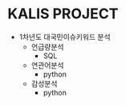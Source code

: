 # KALIS PROJECT
- 1차년도 대국민이슈키워드 분석
  - 언급량분석
    - SQL
  - 연관어분석
    - python
  - 감성분석
    - python
